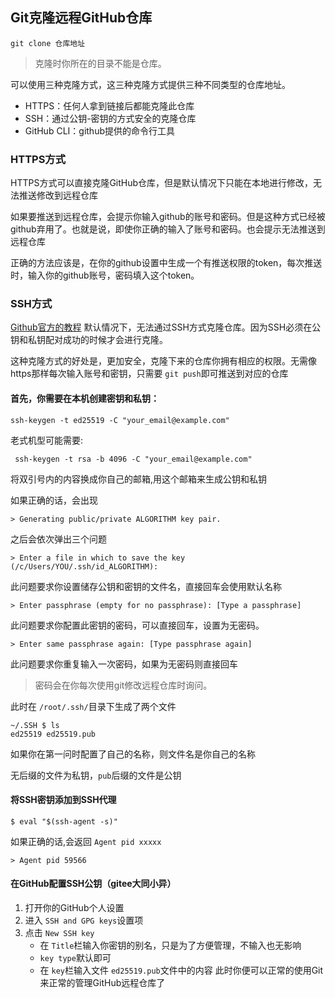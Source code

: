 ## Git克隆远程GitHub仓库

```git
git clone 仓库地址
```

> 克隆时你所在的目录不能是仓库。

可以使用三种克隆方式，这三种克隆方式提供三种不同类型的仓库地址。

- HTTPS：任何人拿到链接后都能克隆此仓库
- SSH：通过公钥-密钥的方式安全的克隆仓库
- GitHub CLI：github提供的命令行工具

### HTTPS方式

HTTPS方式可以直接克隆GitHub仓库，但是默认情况下只能在本地进行修改，无法推送修改到远程仓库

如果要推送到远程仓库，会提示你输入github的账号和密码。但是这种方式已经被github弃用了。也就是说，即使你正确的输入了账号和密码。也会提示无法推送到远程仓库

正确的方法应该是，在你的github设置中生成一个有推送权限的token，每次推送时，输入你的github账号，密码填入这个token。

### SSH方式

[Github官方的教程](https://docs.github.com/en/authentication/connecting-to-github-with-ssh/generating-a-new-ssh-key-and-adding-it-to-the-ssh-agent)
默认情况下，无法通过SSH方式克隆仓库。因为SSH必须在公钥和私钥配对成功的时候才会进行克隆。

这种克隆方式的好处是，更加安全，克隆下来的仓库你拥有相应的权限。无需像https那样每次输入账号和密钥，只需要 `git push`即可推送到对应的仓库

#### 首先，你需要在本机创建密钥和私钥：

```shell
ssh-keygen -t ed25519 -C "your_email@example.com"
```

老式机型可能需要:

```shell
 ssh-keygen -t rsa -b 4096 -C "your_email@example.com"
```

将双引号内的内容换成你自己的邮箱,用这个邮箱来生成公钥和私钥

如果正确的话，会出现

```shell
> Generating public/private ALGORITHM key pair.
```

之后会依次弹出三个问题

```shell
> Enter a file in which to save the key (/c/Users/YOU/.ssh/id_ALGORITHM):
```

此问题要求你设置储存公钥和密钥的文件名，直接回车会使用默认名称

```shell
> Enter passphrase (empty for no passphrase): [Type a passphrase]
```

此问题要求你配置此密钥的密码，可以直接回车，设置为无密码。

```shell
> Enter same passphrase again: [Type passphrase again]
```

此问题要求你重复输入一次密码，如果为无密码则直接回车

> 密码会在你每次使用git修改远程仓库时询问。

 此时在 `/root/.ssh/`目录下生成了两个文件

```SHELL
~/.SSH $ ls
ed25519 ed25519.pub
```

如果你在第一问时配置了自己的名称，则文件名是你自己的名称

无后缀的文件为私钥，`pub`后缀的文件是公钥

#### 将SSH密钥添加到SSH代理

```shell
$ eval "$(ssh-agent -s)"
```

如果正确的话,会返回 `Agent pid xxxxx`

```shell
> Agent pid 59566
```

#### 在GitHub配置SSH公钥（gitee大同小异）

1. 打开你的GitHub个人设置
2. 进入 `SSH and GPG keys`设置项
3. 点击 `New SSH key`
   - 在 `Title`栏输入你密钥的别名，只是为了方便管理，不输入也无影响
   - `key type`默认即可
   - 在 `key`栏输入文件 `ed25519.pub`文件中的内容
     此时你便可以正常的使用Git来正常的管理GitHub远程仓库了
